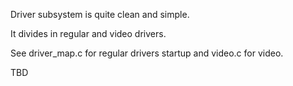 Driver subsystem is quite clean and simple.

It divides in regular and video drivers.

See driver_map.c for regular drivers startup and video.c for video.

TBD
